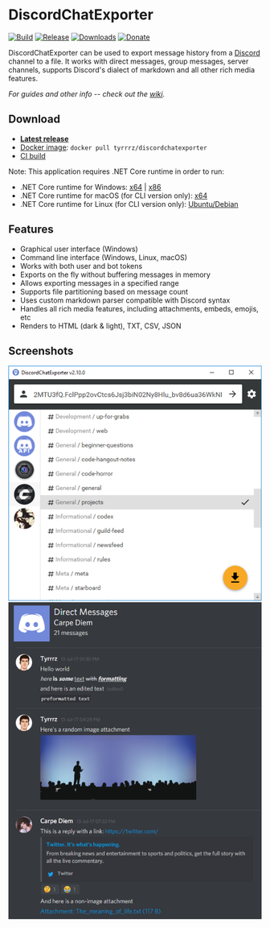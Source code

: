 # DiscordChatExporter

[![Build](https://github.com/Tyrrrz/DiscordChatExporter/workflows/CI/badge.svg?branch=master)](https://github.com/Tyrrrz/DiscordChatExporter/actions)
[![Release](https://img.shields.io/github/release/Tyrrrz/DiscordChatExporter.svg)](https://github.com/Tyrrrz/DiscordChatExporter/releases)
[![Downloads](https://img.shields.io/github/downloads/Tyrrrz/DiscordChatExporter/total.svg)](https://github.com/Tyrrrz/DiscordChatExporter/releases)
[![Donate](https://img.shields.io/badge/donate-$$$-purple.svg)](https://tyrrrz.me/donate)

DiscordChatExporter can be used to export message history from a [Discord](https://discord.com) channel to a file. It works with direct messages, group messages, server channels, supports Discord's dialect of markdown and all other rich media features.

_For guides and other info -- check out the [wiki](https://github.com/Tyrrrz/DiscordChatExporter/wiki)._

## Download

- **[Latest release](https://github.com/Tyrrrz/DiscordChatExporter/releases/latest)**
- [Docker image](https://hub.docker.com/r/tyrrrz/discordchatexporter): `docker pull tyrrrz/discordchatexporter`
- [CI build](https://github.com/Tyrrrz/DiscordChatExporter/actions)

Note: This application requires .NET Core runtime in order to run:

- .NET Core runtime for Windows: [x64](https://dotnet.microsoft.com/download/dotnet-core/thank-you/runtime-desktop-3.1.0-windows-x64-installer) | [x86](https://dotnet.microsoft.com/download/dotnet-core/thank-you/runtime-desktop-3.1.0-windows-x86-installer)
- .NET Core runtime for macOS (for CLI version only): [x64](https://dotnet.microsoft.com/download/dotnet-core/thank-you/runtime-3.1.0-macos-x64-installer)
- .NET Core runtime for Linux (for CLI version only): [Ubuntu/Debian](https://docs.microsoft.com/en-us/dotnet/core/install/linux-package-manager-ubuntu-1904#install-the-net-core-runtime)

## Features

- Graphical user interface (Windows)
- Command line interface (Windows, Linux, macOS)
- Works with both user and bot tokens
- Exports on the fly without buffering messages in memory
- Allows exporting messages in a specified range
- Supports file partitioning based on message count
- Uses custom markdown parser compatible with Discord syntax
- Handles all rich media features, including attachments, embeds, emojis, etc
- Renders to HTML (dark & light), TXT, CSV, JSON

## Screenshots

![channel list](.screenshots/list.png)
![rendered output](.screenshots/output.png)